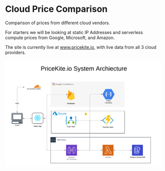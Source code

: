 # Cloud Price Comparison

Comparison of prices from different cloud vendors.

For starters we will be looking at static IP Addresses and serverless compute prices from Google, Microsoft, and Amazon.

The site is currently live at www.pricekite.io, with live data from all 3 cloud providers.

<img src="./PricekiteSystemArchitecture.png" />
